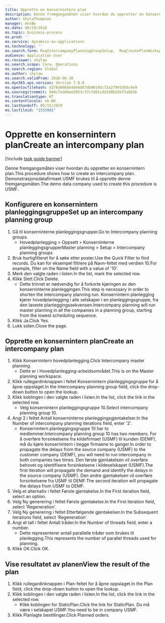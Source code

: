 ```yaml
---
title: Opprette en konsernintern plan
description: Denne fremgangsmåten viser hvordan du oppretter en konsernintern plan.
author: ShylaThompson
manager: AnnBe
ms.date: 08/29/2018
ms.topic: business-process
ms.prod: ''
ms.service: dynamics-ax-applications
ms.technology: ''
ms.search.form: ReqIntercompanyPlanningGroupSetup,  ReqCreatePlanWorkspace
audience: Application User
ms.reviewer: shylaw
ms.search.scope: Core, Operations
ms.search.region: Global
ms.author: shylaw
ms.search.validFrom: 2016-06-30
ms.dyn365.ops.version: Version 7.0.0
ms.openlocfilehash: d378a89bbb4de6d67db0019dc72a27945d50c4e9
ms.sourcegitcommit: 9d4c7edd0ae2053c37c7d81cdd180b16bf3a9d3b
ms.translationtype: HT
ms.contentlocale: nb-NO
ms.lasthandoff: 05/15/2019
ms.locfileid: "1555983"
---
```

# <a name="create-an-intercompany-plan"></a><span data-ttu-id="ff87a-103">Opprette en konsernintern plan</span><span class="sxs-lookup"><span data-stu-id="ff87a-103">Create an intercompany plan</span></span>

[!include [task guide banner](../../includes/task-guide-banner.md)]

<span data-ttu-id="ff87a-104">Denne fremgangsmåten viser hvordan du oppretter en konsernintern plan.</span><span class="sxs-lookup"><span data-stu-id="ff87a-104">This procedure shows how to create an intercompany plan.</span></span> <span data-ttu-id="ff87a-105">Demonstrasjonsdatafirmaet USMF brukes til å opprette denne fremgangsmåten.</span><span class="sxs-lookup"><span data-stu-id="ff87a-105">The demo data company used to create this procedure is USMF.</span></span>


## <a name="set-up-an-intercompany-planning-group"></a><span data-ttu-id="ff87a-106">Konfigurere en konsernintern planleggingsgruppe</span><span class="sxs-lookup"><span data-stu-id="ff87a-106">Set up an intercompany planning group</span></span> 
1. <span data-ttu-id="ff87a-107">Gå til konserninterne planleggingsgrupper.</span><span class="sxs-lookup"><span data-stu-id="ff87a-107">Go to Intercompany planning groups.</span></span>
    * <span data-ttu-id="ff87a-108">Hovedplanlegging > Oppsett > Konserninterne planleggingsgrupper</span><span class="sxs-lookup"><span data-stu-id="ff87a-108">Master planning > Setup > Intercompany planning groups</span></span>  
2. <span data-ttu-id="ff87a-109">Bruk hurtigfilteret for å søke etter poster.</span><span class="sxs-lookup"><span data-stu-id="ff87a-109">Use the Quick Filter to find records.</span></span> <span data-ttu-id="ff87a-110">Du kan for eksempel filtrere på Navn-feltet med verdien 10.</span><span class="sxs-lookup"><span data-stu-id="ff87a-110">For example, filter on the Name field with a value of '10'.</span></span>
3. <span data-ttu-id="ff87a-111">Merk den valgte raden i listen.</span><span class="sxs-lookup"><span data-stu-id="ff87a-111">In the list, mark the selected row.</span></span>
4. <span data-ttu-id="ff87a-112">Klikk Slett.</span><span class="sxs-lookup"><span data-stu-id="ff87a-112">Click Delete.</span></span>
    * <span data-ttu-id="ff87a-113">Dette trinnet er nødvendig for å forkorte kjøringen av den konserninterne planleggingen.</span><span class="sxs-lookup"><span data-stu-id="ff87a-113">This step is necessary in order to shorten the intercompany planning run.</span></span>   <span data-ttu-id="ff87a-114">Konsernintern planlegging kjører hovedplanlegging i alle selskaper i en planleggingsgruppe, fra den laveste planleggingssekvensen.</span><span class="sxs-lookup"><span data-stu-id="ff87a-114">Intercompany planning will run master planning in all the companies in a planning group, starting from the lowest scheduling sequence.</span></span>  
5. <span data-ttu-id="ff87a-115">Klikk Ja.</span><span class="sxs-lookup"><span data-stu-id="ff87a-115">Click Yes.</span></span>
6. <span data-ttu-id="ff87a-116">Lukk siden.</span><span class="sxs-lookup"><span data-stu-id="ff87a-116">Close the page.</span></span>

## <a name="create-an-intercompany-plan"></a><span data-ttu-id="ff87a-117">Opprette en konsernintern plan</span><span class="sxs-lookup"><span data-stu-id="ff87a-117">Create an intercompany plan</span></span>
1. <span data-ttu-id="ff87a-118">Klikk Konsernintern hovedplanlegging.</span><span class="sxs-lookup"><span data-stu-id="ff87a-118">Click Intercompany master planning.</span></span>
    * <span data-ttu-id="ff87a-119">Dette er i Hovedplanlegging-arbeidsområdet.</span><span class="sxs-lookup"><span data-stu-id="ff87a-119">This is on the Master planning workspace.</span></span>  
2. <span data-ttu-id="ff87a-120">Klikk rullegardinknappen i feltet Konsernintern planleggingsgruppe for å åpne oppslaget.</span><span class="sxs-lookup"><span data-stu-id="ff87a-120">In the Intercompany planning group field, click the drop-down button to open the lookup.</span></span>
3. <span data-ttu-id="ff87a-121">Klikk koblingen i den valgte raden i listen.</span><span class="sxs-lookup"><span data-stu-id="ff87a-121">In the list, click the link in the selected row.</span></span>
    * <span data-ttu-id="ff87a-122">Velg konsernintern planleggingsgruppe 10.</span><span class="sxs-lookup"><span data-stu-id="ff87a-122">Select intercompany planning group 10.</span></span>  
4. <span data-ttu-id="ff87a-123">Angi 2 i feltet Antall konserninterne planleggingsgjentakelser.</span><span class="sxs-lookup"><span data-stu-id="ff87a-123">In the Number of intercompany planning iterations field, enter '2'.</span></span>
    * <span data-ttu-id="ff87a-124">Konsernintern planleggingsgruppe 10 har to medlemmer.</span><span class="sxs-lookup"><span data-stu-id="ff87a-124">Intercompany planning group 10 has two members.</span></span> <span data-ttu-id="ff87a-125">For å overføre forsinkelsene fra kildefirmaet (USMF) til kunden (DEMF), må du kjøre konsernintern i begge firmaene to ganger.</span><span class="sxs-lookup"><span data-stu-id="ff87a-125">In order to propagate the delays from the source company (USMF) to the customer company (DEMF), you will need to run intercompany in both companies two times.</span></span> <span data-ttu-id="ff87a-126">Den første gjentakelsen vil overføre behovet og identifisere forsinkelsene i kildeselskapet (USMF).</span><span class="sxs-lookup"><span data-stu-id="ff87a-126">The first iteration will propagate the demand and identify the delays in the source company (USMF).</span></span> <span data-ttu-id="ff87a-127">Den andre gjentakelsen vil overføre forsinkelsene fra USMF til DEMF.</span><span class="sxs-lookup"><span data-stu-id="ff87a-127">The second iteration will propagate the delays from USMF to DEMF.</span></span>  
5. <span data-ttu-id="ff87a-128">Velg et alternativ i feltet Første gjentakelse.</span><span class="sxs-lookup"><span data-stu-id="ff87a-128">In the First iteration field, select an option.</span></span>
6. <span data-ttu-id="ff87a-129">Velg Ny generering i feltet Første gjentakelse.</span><span class="sxs-lookup"><span data-stu-id="ff87a-129">In the First iteration field, select 'Regeneration'.</span></span>
7. <span data-ttu-id="ff87a-130">Velg Ny generering i feltet Etterfølgende gjentakelser.</span><span class="sxs-lookup"><span data-stu-id="ff87a-130">In the Subsequent iterations field, select 'Regeneration'.</span></span>
8. <span data-ttu-id="ff87a-131">Angi et tall i feltet Antall tråder.</span><span class="sxs-lookup"><span data-stu-id="ff87a-131">In the Number of threads field, enter a number.</span></span>
    * <span data-ttu-id="ff87a-132">Dette representerer antall parallelle tråder som brukes til planlegging.</span><span class="sxs-lookup"><span data-stu-id="ff87a-132">This represents the number of parallel threads used for planning.</span></span>  
9. <span data-ttu-id="ff87a-133">Klikk OK.</span><span class="sxs-lookup"><span data-stu-id="ff87a-133">Click OK.</span></span>

## <a name="view-the-result-of-the-plan"></a><span data-ttu-id="ff87a-134">Vise resultatet av planen</span><span class="sxs-lookup"><span data-stu-id="ff87a-134">View the result of the plan</span></span>
1. <span data-ttu-id="ff87a-135">Klikk rullegardinknappen i Plan-feltet for å åpne oppslaget.</span><span class="sxs-lookup"><span data-stu-id="ff87a-135">In the Plan field, click the drop-down button to open the lookup.</span></span>
2. <span data-ttu-id="ff87a-136">Klikk koblingen i den valgte raden i listen.</span><span class="sxs-lookup"><span data-stu-id="ff87a-136">In the list, click the link in the selected row.</span></span>
    * <span data-ttu-id="ff87a-137">Klikk koblingen for StaticPlan.</span><span class="sxs-lookup"><span data-stu-id="ff87a-137">Click the link for StaticPlan.</span></span> <span data-ttu-id="ff87a-138">Du må være i selskapet USMF.</span><span class="sxs-lookup"><span data-stu-id="ff87a-138">You need to be in company USMF.</span></span>  
3. <span data-ttu-id="ff87a-139">Klikk Planlagte bestillinger.</span><span class="sxs-lookup"><span data-stu-id="ff87a-139">Click Planned orders.</span></span>

